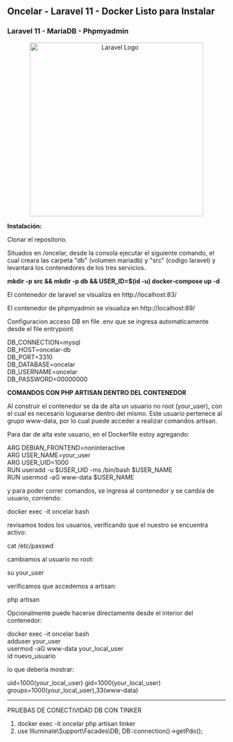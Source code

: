 ## Oncelar - Laravel 11 - Docker Listo para Instalar 
### Laravel 11 - MariaDB - Phpmyadmin

<p align="center"><a href="https://laravel.com" target="_blank"><img src="https://raw.githubusercontent.com/laravel/art/master/logo-lockup/5%20SVG/2%20CMYK/1%20Full%20Color/laravel-logolockup-cmyk-red.svg" width="400" alt="Laravel Logo"></a></p>

**Instalación:**  

Clonar el repositorio.  

Situados en /oncelar, desde la consola ejecutar el siguiente comando, el cual creara las carpeta "db" (volumen mariadb) y "src" (codigo laravel) y levantará los contenedores de los tres servicios.

**mkdir -p src && mkdir -p db && USER_ID=$(id -u) docker-compose up -d**  

El contenedor de laravel se visualiza en http://localhost:83/  

El contenedor de phpmyadmin se visualiza en http://localhost:89/  

Configuracion acceso DB en file .env que se ingresa automaticamente desde el file entrypoint 

DB_CONNECTION=mysql  
DB_HOST=oncelar-db  
DB_PORT=3310  
DB_DATABASE=oncelar  
DB_USERNAME=oncelar  
DB_PASSWORD=00000000  

**COMANDOS CON PHP ARTISAN DENTRO DEL CONTENEDOR**

Al construir el contenedor se da de alta un usuario no root (your_user), con el cual es necesario loguearse dentro del mismo.
Este usuario pertenece al grupo www-data, por lo cual puede acceder a realizar comandos artisan.  

Para dar de alta este usuario, en el Dockerfile estoy agregando:

ARG DEBIAN_FRONTEND=noninteractive  
ARG USER_NAME=your_user  
ARG USER_UID=1000  
RUN useradd -u $USER_UID -ms /bin/bash $USER_NAME  
RUN usermod -aG www-data $USER_NAME  

y para poder correr comandos, se ingresa al contenedor y se cambia de usuario, corriendo:

docker exec -it oncelar bash

revisamos todos los usuarios, verificando que el nuestro se encuentra activo:

cat /etc/passwd

cambiamos al usuario no root:

su your_user

verificamos que accedemos a artisan:

php artisan

Opcionalmente puede hacerse directamente desde el interior del contenedor:  

docker exec -it oncelar bash  
adduser your_user  
usermod -aG www-data your_local_user  
id nuevo_usuario  

lo que deberia mostrar:  

uid=1000(your_local_user) gid=1000(your_local_user) groups=1000(your_local_user),33(www-data)





--------------------------------------


PRUEBAS DE CONECTIVIDAD DB CON TINKER
1) docker exec -it oncelar php artisan tinker
2) use Illuminate\Support\Facades\DB; DB::connection()->getPdo();
